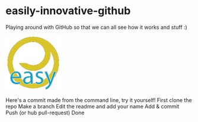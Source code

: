 # easily-innovative-github
Playing around with GitHub so that we can all see how it works and stuff :)

![I ain't pretty](borkenInnova.png)

Here's a commit made from the command line, try it yourself!
First clone the repo
Make a branch
Edit the readme and add your name
Add & commit
Push (or hub pull-request)
Done

